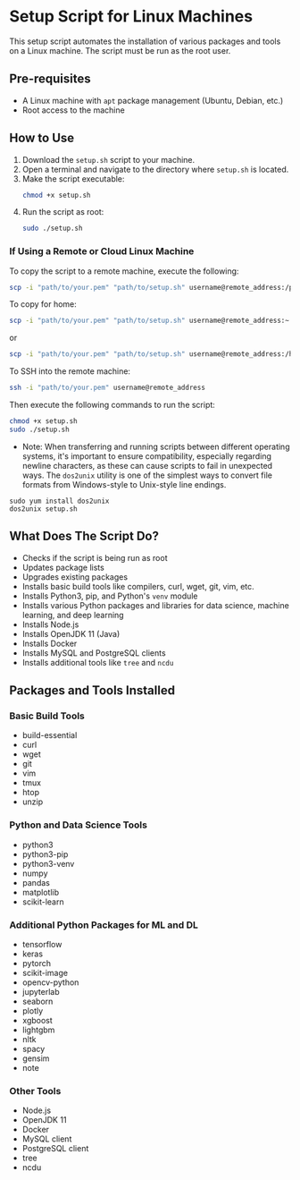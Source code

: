 # Setup Script for Linux Machines

This setup script automates the installation of various packages and tools on a Linux machine. The script must be run as the root user.

## Pre-requisites

- A Linux machine with `apt` package management (Ubuntu, Debian, etc.)
- Root access to the machine

## How to Use

1. Download the `setup.sh` script to your machine.
2. Open a terminal and navigate to the directory where `setup.sh` is located.
3. Make the script executable:
   ```bash
   chmod +x setup.sh
   ```
4. Run the script as root:
   ```bash
   sudo ./setup.sh
   ```

### If Using a Remote or Cloud Linux Machine

To copy the script to a remote machine, execute the following:

```bash
scp -i "path/to/your.pem" "path/to/setup.sh" username@remote_address:/path/to/remote/directory
```

To copy for home:
```bash
scp -i "path/to/your.pem" "path/to/setup.sh" username@remote_address:~
```

or

```bash
scp -i "path/to/your.pem" "path/to/setup.sh" username@remote_address:/home/ec2-user/setup.sh
```

To SSH into the remote machine:

```bash
ssh -i "path/to/your.pem" username@remote_address
```

Then execute the following commands to run the script:

```bash
chmod +x setup.sh
sudo ./setup.sh
```


- Note: When transferring and running scripts between different operating systems, it's important to ensure compatibility, especially regarding newline characters, as these can cause scripts to fail in unexpected ways. The `dos2unix` utility is one of the simplest ways to convert file formats from Windows-style to Unix-style line endings.

```
sudo yum install dos2unix
dos2unix setup.sh
```

## What Does The Script Do?

- Checks if the script is being run as root
- Updates package lists
- Upgrades existing packages
- Installs basic build tools like compilers, curl, wget, git, vim, etc.
- Installs Python3, pip, and Python's `venv` module
- Installs various Python packages and libraries for data science, machine learning, and deep learning
- Installs Node.js
- Installs OpenJDK 11 (Java)
- Installs Docker
- Installs MySQL and PostgreSQL clients
- Installs additional tools like `tree` and `ncdu`

## Packages and Tools Installed

### Basic Build Tools

- build-essential
- curl
- wget
- git
- vim
- tmux
- htop
- unzip

### Python and Data Science Tools

- python3
- python3-pip
- python3-venv
- numpy
- pandas
- matplotlib
- scikit-learn

### Additional Python Packages for ML and DL

- tensorflow
- keras
- pytorch
- scikit-image
- opencv-python
- jupyterlab
- seaborn
- plotly
- xgboost
- lightgbm
- nltk
- spacy
- gensim
- note

### Other Tools

- Node.js
- OpenJDK 11
- Docker
- MySQL client
- PostgreSQL client
- tree
- ncdu
